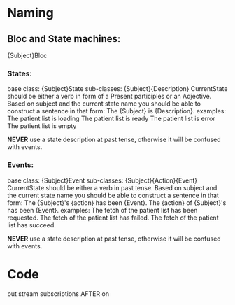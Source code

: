 # Naming
## Bloc and State machines:
{Subject}Bloc

### States:
base class: {Subject}State
sub-classes: {Subject}{Description}
CurrentState should be either a verb in form of a Present participles or an Adjective. Based on subject and the current state name you should be able to construct a sentence in that form:
The {Subject} is {Description}.
examples:
The patient list is loading
The patient list is ready
The patient list is error
The patient list is empty

**NEVER** use a state description at past tense, otherwise it will be confused with events.

### Events:
base class: {Subject}Event
sub-classes: {Subject}{Action}{Event}
CurrentState should be either a verb in past tense. Based on subject and the current state name you should be able to construct a sentence in that form:
The {Subject}'s {action} has been {Event}.
The {action} of {Subject}'s has been {Event}.
examples:
The fetch of the patient list has been requested.
The fetch of the patient list has failed.
The fetch of the patient list has succeed.

**NEVER** use a state description at past tense, otherwise it will be confused with events.

# Code
put stream subscriptions AFTER on